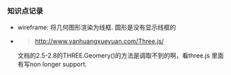 ### 知识点记录
- wireframe: 将几何图形渲染为线框. 圆形是没有显示线框的
- > http://www.yanhuangxueyuan.com/Three.js/

  文档的2.5-2.8的THREE.Geomery()的方法是调取不到的啊，看three.js 里面有写non longer support.